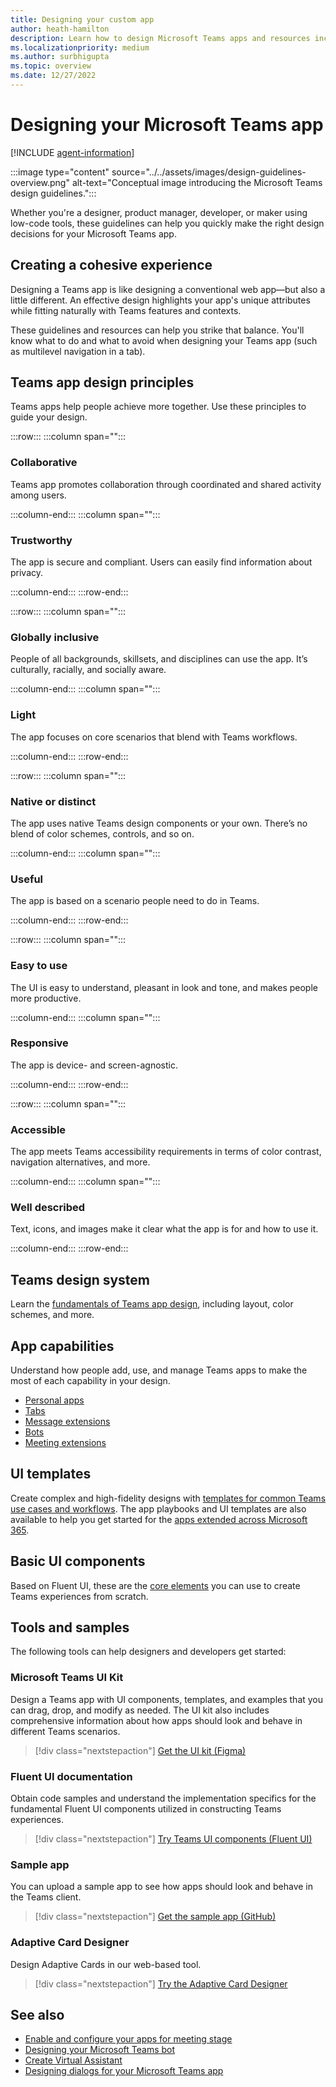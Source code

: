 ```yaml
---
title: Designing your custom app
author: heath-hamilton
description: Learn how to design Microsoft Teams apps and resources include the Microsoft Teams UI Kit, best practices, examples, and more.
ms.localizationpriority: medium
ms.author: surbhigupta
ms.topic: overview
ms.date: 12/27/2022
---
```

# Designing your Microsoft Teams app

[!INCLUDE [agent-information](../../includes/agent-information.md)]

:::image type="content" source="../../assets/images/design-guidelines-overview.png" alt-text="Conceptual image introducing the Microsoft Teams design guidelines.":::

Whether you're a designer, product manager, developer, or maker using low-code tools, these guidelines can help you quickly make the right design decisions for your Microsoft Teams app.

## Creating a cohesive experience

Designing a Teams app is like designing a conventional web app—but also a little different. An effective design highlights your app's unique attributes while fitting naturally with Teams features and contexts.

These guidelines and resources can help you strike that balance. You'll know what to do and what to avoid when designing your Teams app (such as multilevel navigation in a tab).

## Teams app design principles

Teams apps help people achieve more together. Use these principles to guide your design.

:::row:::
   :::column span="":::

### Collaborative

Teams app promotes collaboration through coordinated and shared activity among users.

   :::column-end:::
   :::column span="":::

### Trustworthy

The app is secure and compliant. Users can easily find information about privacy.

   :::column-end:::
:::row-end:::

:::row:::
   :::column span="":::

### Globally inclusive

People of all backgrounds, skillsets, and disciplines can use the app. It’s culturally, racially, and socially aware.

   :::column-end:::
   :::column span="":::

### Light

The app focuses on core scenarios that blend with Teams workflows.

   :::column-end:::
:::row-end:::

:::row:::
   :::column span="":::

### Native or distinct

The app uses native Teams design components or your own. There’s no blend of color schemes, controls, and so on.

   :::column-end:::
   :::column span="":::

### Useful

The app is based on a scenario people need to do in Teams.

   :::column-end:::
:::row-end:::

:::row:::
   :::column span="":::

### Easy to use

The UI is easy to understand, pleasant in look and tone, and makes people more productive.

   :::column-end:::
   :::column span="":::

### Responsive

The app is device- and screen-agnostic.

   :::column-end:::
:::row-end:::

:::row:::
   :::column span="":::

### Accessible

The app meets Teams accessibility requirements in terms of color contrast, navigation alternatives, and more.

   :::column-end:::
   :::column span="":::

### Well described

Text, icons, and images make it clear what the app is for and how to use it.

   :::column-end:::
:::row-end:::

## Teams design system

Learn the [fundamentals of Teams app design](design-teams-app-fundamentals.md), including layout, color schemes, and more.

## App capabilities

Understand how people add, use, and manage Teams apps to make the most of each capability in your design.

* [Personal apps](../../concepts/design/personal-apps.md)
* [Tabs](../../tabs/design/tabs.md)
* [Message extensions](../../messaging-extensions/design/messaging-extension-design.md)
* [Bots](../../bots/design/bots.md)
* [Meeting extensions](../../apps-in-teams-meetings/design/designing-apps-in-meetings.md)

## UI templates

Create complex and high-fidelity designs with [templates for common Teams use cases and workflows](design-teams-app-ui-templates.md). The app playbooks and UI templates are also available to help you get started for the [apps extended across Microsoft 365](../../m365-apps/overview.md#app-planning-and-design).

## Basic UI components

Based on Fluent UI, these are the [core elements](design-teams-app-basic-ui-components.md) you can use to create Teams experiences from scratch.

## Tools and samples

The following tools can help designers and developers get started:

### Microsoft Teams UI Kit

Design a Teams app with UI components, templates, and examples that you can drag, drop, and modify as needed. The UI kit also includes comprehensive information about how apps should look and behave in different Teams scenarios.

> [!div class="nextstepaction"]
> [Get the UI kit (Figma)](https://www.figma.com/community/file/916836509871353159)

### Fluent UI documentation

Obtain code samples and understand the implementation specifics for the fundamental Fluent UI components utilized in constructing Teams experiences.

> [!div class="nextstepaction"]
> [Try Teams UI components (Fluent UI)](https://react.fluentui.dev/?path=/docs/)

### Sample app

You can upload a sample app to see how apps should look and behave in the Teams client.

> [!div class="nextstepaction"]
> [Get the sample app (GitHub)](https://github.com/OfficeDev/Microsoft-Teams-Samples/tree/main/samples/tab-ui-templates/ts)

### Adaptive Card Designer

Design Adaptive Cards in our web-based tool.

> [!div class="nextstepaction"]
> [Try the Adaptive Card Designer](https://adaptivecards.microsoft.com/designer.html)

## See also

* [Enable and configure your apps for meeting stage](../../apps-in-teams-meetings/build-tabs-for-meeting.md)
* [Designing your Microsoft Teams bot](~/bots/design/bots.md)
* [Create Virtual Assistant](~/samples/virtual-assistant.md)
* [Designing dialogs for your Microsoft Teams app](~/task-modules-and-cards/task-modules/design-teams-task-modules.md)
